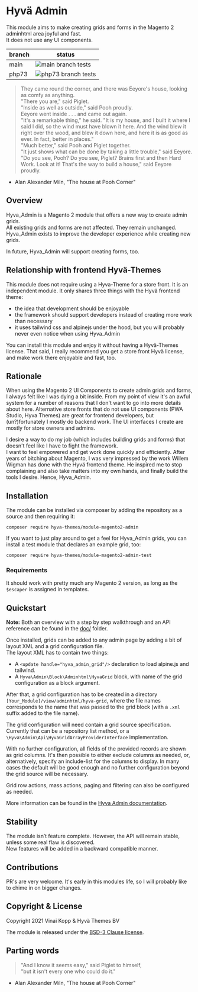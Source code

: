 # Hyvä Admin

This module aims to make creating grids and forms in the Magento 2 adminhtml area joyful and fast.    
It does not use any UI components.


|branch|status|
|---|---|
|main|![main branch tests](https://github.com/hyva-themes/magento2-hyva-admin/workflows/Hyv%C3%A4%20Admin%20Tests/badge.svg)|
|php73|![php73 branch tests](https://github.com/hyva-themes/magento2-hyva-admin/workflows/Hyv%C3%A4%20Admin%20Tests/badge.svg?branch=php73)|

> They  came  round  the  corner,  and there was Eeyore's
  house, looking as comfy as anything.  
          "There you are," said Piglet.  
          "Inside as well as outside," said Pooh proudly.  
          Eeyore went inside . . . and came out again.  
          "It's a remarkable thing," he said. "It  is  my  house,
  and  I built it where I said I did, so the wind must have blown
  it here. And the wind blew it right over the wood, and blew  it
  down  here,  and here it is as good as ever. In fact, better in
  places."  
          "Much better," said Pooh and Piglet together.  
          "It just shows what can be  done  by  taking  a  little
  trouble,"  said Eeyore. "Do you see, Pooh? Do you see, Piglet?
  Brains first and then Hard Work. Look at it! That's the way  to
  build a house," said Eeyore proudly.

- Alan Alexander Miln, "The house at Pooh Corner"

## Overview

Hyva_Admin is a Magento 2 module that offers a new way to create admin grids.  
All existing grids and forms are not affected. They remain unchanged.  
Hyva_Admin exists to improve the developer experience while creating new grids.

In future, Hyva_Admin will support creating forms, too.


## Relationship with frontend Hyvä-Themes

This module does not require using a Hyva-Theme for a store front. It is an independent module.
It only shares three things with the Hyvä frontend theme:
- the idea that development should be enjoyable
- the framework should support developers instead of creating more work than necessary
- it uses tailwind css and alpinejs under the hood, but you will probably never even notice when using Hyva_Admin

You can install this module and enjoy it without having a Hyvä-Themes license.
That said, I really recommend you get a store front Hyvä license, and make work there enjoyable and fast, too.


## Rationale

When using the Magento 2 UI Components to create admin grids and forms, I always felt like I was dying a bit inside. From my point of view it's an awful system for a number of reasons that I don't want to go into more details about here.
Alternative store fronts that do not use UI components (PWA Studio, Hyva Themes) are great for frontend developers, but (un?)fortunately I mostly do backend work. The UI interfaces I create are mostly for store owners and admins.
 
I desire a way to do my job (which includes building grids and forms) that doesn't feel like I have to fight the framework.  
I want to feel empowered and get work done quickly and efficiently.
After years of bitching about Magento, I was very impressed by the work Willem Wigman has done with the Hyvä frontend theme.
He inspired me to stop complaining and also take matters into my own hands, and finally build the tools I desire.
Hence, Hyva_Admin. 


## Installation

The module can be installed via composer by adding the repository as a source and then requiring it: 

```
composer require hyva-themes/module-magento2-admin
```

If you want to just play around to get a feel for Hyva_Admin grids, you can install a test module that declares an example grid, too:

```
composer require hyva-themes/module-magento2-admin-test
```

### Requirements

It should work with pretty much any Magento 2 version, as long as the `$escaper` is assigned in templates.


## Quickstart

**Note:** Both an overview with a step by step walkthrough and an API reference can be found in the [doc/](./doc/) folder.

Once installed, grids can be added to any admin page by adding a bit of layout XML and a grid configuration file.  
The layout XML has to contain two things:

* A `<update handle="hyva_admin_grid"/>` declaration to load alpine.js and tailwind.
* A `Hyva\Admin\Block\Adminhtml\HyvaGrid` block, with name of the grid configuration as a block argument.

After that, a grid configuration has to be created in a directory `[Your_Module]/view/adminhtml/hyva-grid`, where the
file names corresponds to the name that was passed to the grid block (with a `.xml` suffix added to the file name).

The grid configuration will need contain a grid source specification. Currently that can be a repository list method, or a
`\Hyva\Admin\Api\HyvaGridArrayProviderInterface` implementation.

With no further configuration, all fields of the provided records are shown as grid columns.
It's then possible to either exclude columns as needed, or, alternatively, specify an include-list for the columns to display.
In many cases the default will be good enough and no further configuration beyond the grid source will be necessary.

Grid row actions, mass actions, paging and filtering can also be configured as needed.

More information can be found in the [Hyva Admin documentation](./doc/).


## Stability

The module isn’t feature complete.
However, the API will remain stable, unless some real flaw is discovered.  
New features will be added in a backward compatible manner.  

## Contributions

PR's are very welcome.
It's early in this modules life, so I will probably like to chime in on bigger changes.

## Copyright & License

Copyright 2021 Vinai Kopp & Hyvä Themes BV

The module is released under the [BSD-3 Clause license](LICENSE.txt).

## Parting words

> "And  I  know  it  seems easy," said Piglet to himself,  
  "but it isn't every one who could do it."  
- Alan Alexander Miln, "The house at Pooh Corner"
